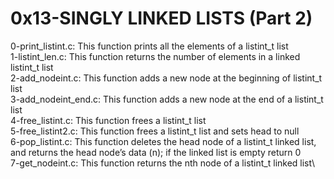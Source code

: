 # 0x13-SINGLY LINKED LISTS (Part 2)
0-print_listint.c: This function prints all the elements of a listint_t list\
1-listint_len.c: This function returns the number of elements in a linked listint_t list\
2-add_nodeint.c: This function adds a new node at the beginning of listint_t list\
3-add_nodeint_end.c: This function adds a new node at the end of a listint_t list\
4-free_listint.c: This function frees a listint_t list\
5-free_listint2.c: This function frees a listint_t list and sets head to null\
6-pop_listint.c: This function deletes the head node of a listint_t linked list, and returns the head node’s data (n); if the linked list is empty return 0\
7-get_nodeint.c: This function returns the nth node of a listint_t linked list\
